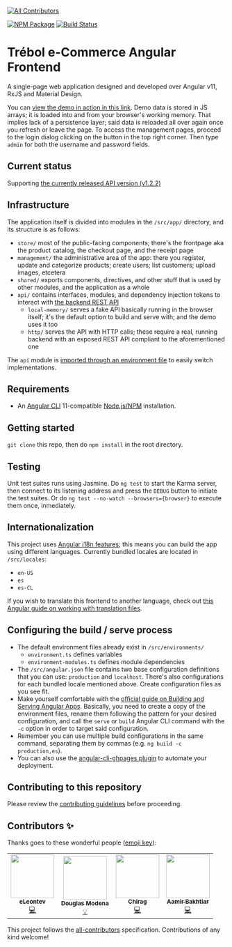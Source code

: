 <!-- ALL-CONTRIBUTORS-BADGE:START - Do not remove or modify this section -->
[![All Contributors](https://img.shields.io/badge/all_contributors-4-orange.svg?style=flat-square)](#contributors-)
<!-- ALL-CONTRIBUTORS-BADGE:END -->

[![NPM Package](https://img.shields.io/npm/v/ngx-trebol-frontend)](https://www.npmjs.com/package/ngx-trebol-frontend)
[![Build Status](https://app.travis-ci.com/trebol-ecommerce/ngx-trebol-frontend.svg?branch=main)](https://travis-ci.com/github/trebol-ecommerce/ngx-trebol-frontend)

# Trébol e-Commerce Angular Frontend

A single-page web application designed and developed over Angular v11, RxJS and Material Design.

You can [view the demo in action in this link](https://trebol-ecommerce.github.io/ngx-trebol-frontend/). Demo data is stored in JS arrays; it is loaded into and from your browser's working memory. That implies lack of a persistence layer; said data is reloaded all over again once you refresh or leave the page.
To access the management pages, proceed to the login dialog clicking on the button in the top right corner. Then type `admin` for both the username and password fields.

## Current status

Supporting [the currently released API version (v1.2.2)](https://github.com/trebol-ecommerce/api/releases/tag/v1.2.2)

## Infrastructure

The application itself is divided into modules in the `/src/app/` directory, and its structure is as follows:

- `store/` most of the public-facing components; there's the frontpage aka the product catalog, the checkout page, and the receipt page
- `management/` the administrative area of the app: there you register, update and categorize products; create users; list customers; upload images, etcetera
- `shared/` exports components, directives, and other stuff that is used by other modules, and the application as a whole
- `api/` contains interfaces, modules, and dependency injection tokens to interact with [the backend REST API](https://github.com/trebol-ecommerce/api)
  - `local-memory/` serves a fake API basically running in the browser itself; it's the default option to build and serve with; and the demo uses it too
  - `http/` serves the API with HTTP calls; these require a real, running backend with an exposed REST API compliant to the aforementioned one

The `api` module is [imported through an environment file](#configuring-the-build--serve-process) to easily switch implementations.

## Requirements

- An [Angular CLI](https://cli.angular.io/) 11-compatible [Node.js/NPM](https://nodejs.org/) installation.

## Getting started

`git clone` this repo, then do `npm install` in the root directory.

## Testing

Unit test suites runs using Jasmine. Do `ng test` to start the Karma server, then connect to its listening address and press the `DEBUG` button to initiate the test suites.
Or do `ng test --no-watch --browsers={browser}` to execute them once, inmediately.

## Internationalization

This project uses [Angular i18n features](https://angular.io/guide/i18n-overview); this means you can build the app using different languages. Currently bundled locales are located in `/src/locales`:

- `en-US`
- `es`
- `es-CL`

If you wish to translate this frontend to another language, check out [this Angular guide on working with translation files](https://angular.io/guide/i18n-common-translation-files).

## Configuring the build / serve process

- The default environment files already exist in `/src/environments/`
  - `environment.ts` defines variables
  - `environment-modules.ts` defines module dependencies
- The `/src/angular.json` file contains two base configuration definitions that you can use: `production` and `localhost`. There's also configurations for each bundled locale mentioned above. Create configuration files as you see fit.
- Make yourself comfortable with the [official guide on Building and Serving Angular Apps](https://angular.io/guide/build). Basically, you need to create a copy of the environment files, rename them following the pattern for your desired configuration, and call the `serve` or `build` Angular CLI command with the `-c` option in order to target said configuration.
- Remember you can use multiple build configurations in the same command, separating them by commas (e.g. `ng build -c production,es`).
- You can also use the [angular-cli-ghpages plugin](https://github.com/angular-schule/angular-cli-ghpages#options) to automate your deployment.

## Contributing to this repository

Please review the [contributing guidelines](https://github.com/trebol-ecommerce/ngx-trebol-frontend/blob/main/CONTRIBUTING.md) before proceeding.

## Contributors ✨

Thanks goes to these wonderful people ([emoji key](https://allcontributors.org/docs/en/emoji-key)):

<!-- ALL-CONTRIBUTORS-LIST:START - Do not remove or modify this section -->
<!-- prettier-ignore-start -->
<!-- markdownlint-disable -->
<table>
  <tr>
    <td align="center"><a href="https://github.com/eLeontev"><img src="https://avatars1.githubusercontent.com/u/15786916?v=4?s=100" width="100px;" alt=""/><br /><sub><b>eLeontev</b></sub></a><br /><a href="https://github.com/trebol-ecommerce/ngx-trebol-frontend/commits?author=eLeontev" title="Code">💻</a></td>
    <td align="center"><a href="https://github.com/dmodena"><img src="https://avatars3.githubusercontent.com/u/11446011?v=4?s=100" width="100px;" alt=""/><br /><sub><b>Douglas Modena</b></sub></a><br /><a href="#example-dmodena" title="Examples">💡</a></td>
    <td align="center"><a href="https://github.com/Fictionistique"><img src="https://avatars.githubusercontent.com/u/40859110?v=4?s=100" width="100px;" alt=""/><br /><sub><b>Chirag</b></sub></a><br /><a href="https://github.com/trebol-ecommerce/ngx-trebol-frontend/commits?author=Fictionistique" title="Code">💻</a></td>
    <td align="center"><a href="https://github.com/M-AamirBakhtiar"><img src="https://avatars.githubusercontent.com/u/56411169?v=4?s=100" width="100px;" alt=""/><br /><sub><b>Aamir Bakhtiar</b></sub></a><br /><a href="https://github.com/trebol-ecommerce/ngx-trebol-frontend/commits?author=M-AamirBakhtiar" title="Code">💻</a></td>
  </tr>
</table>

<!-- markdownlint-restore -->
<!-- prettier-ignore-end -->

<!-- ALL-CONTRIBUTORS-LIST:END -->

This project follows the [all-contributors](https://github.com/all-contributors/all-contributors) specification. Contributions of any kind welcome!
